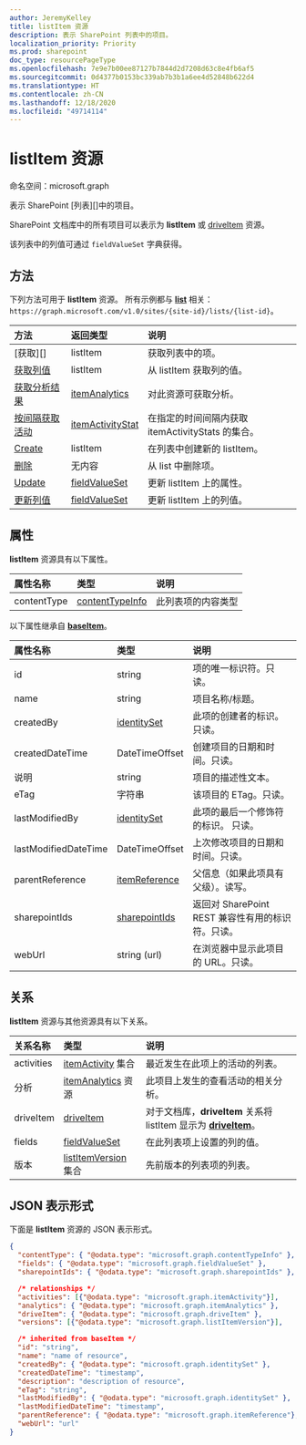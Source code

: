 ```yaml
---
author: JeremyKelley
title: listItem 资源
description: 表示 SharePoint 列表中的项目。
localization_priority: Priority
ms.prod: sharepoint
doc_type: resourcePageType
ms.openlocfilehash: 7e9e7b00ee87127b7844d2d7208d63c8e4fb6af5
ms.sourcegitcommit: 0d4377b0153bc339ab7b3b1a6ee4d52848b622d4
ms.translationtype: HT
ms.contentlocale: zh-CN
ms.lasthandoff: 12/18/2020
ms.locfileid: "49714114"
---
```

# <a name="listitem-resource"></a>listItem 资源

命名空间：microsoft.graph

表示 SharePoint [列表][]中的项目。

SharePoint 文档库中的所有项目可以表示为 **listItem** 或 [driveItem][] 资源。

该列表中的列值可通过 `fieldValueSet` 字典获得。

## <a name="methods"></a>方法

下列方法可用于 **listItem** 资源。
所有示例都与 **[list][]** 相关：`https://graph.microsoft.com/v1.0/sites/{site-id}/lists/{list-id}`。

| 方法                    | 返回类型 | 说明
|:-------------------------------|:-------------------|:------
| [获取][]                   | listItem| 获取列表中的项。
| [获取列值][Get]       | listItem | 从 listItem 获取列的值。
| [获取分析结果][]              | [itemAnalytics][]| 对此资源可获取分析。 
| [按间隔获取活动][] | [itemActivityStat][]| 在指定的时间间隔内获取 itemActivityStats 的集合。
| [Create][]                     | listItem | 在列表中创建新的 listItem。
| [删除][]                     | 无内容 | 从 list 中删除项。
| [Update][]                     | [fieldValueSet][]| 更新 listItem 上的属性。
| [更新列值][Update] | [fieldValueSet][]| 更新 listItem 上的列值。

[Get]: ../api/listitem-get.md
[获取分析结果]: ../api/itemanalytics-get.md
[按间隔获取活动]: ../api/itemactivitystat-getactivitybyinterval.md
[Create]: ../api/listitem-create.md
[删除]: ../api/listitem-delete.md
[Update]: ../api/listitem-update.md

[itemActivityStat]: itemactivitystat.md
[fieldValueSet]: fieldvalueset.md

## <a name="properties"></a>属性

**listItem** 资源具有以下属性。

| 属性名称 | 类型                | 说明
|:--------------|:--------------------|:-------------------------------
| contentType   | [contentTypeInfo][] | 此列表项的内容类型

以下属性继承自 **[baseItem][]**。

| 属性名称        | 类型              | 说明
|:---------------------|:------------------|:----------------------------------
| id                   | string            | 项的唯一标识符。只读。
| name                 | string            | 项目名称/标题。
| createdBy            | [identitySet][]   | 此项的创建者的标识。 只读。
| createdDateTime      | DateTimeOffset    | 创建项目的日期和时间。只读。
| 说明          | string            | 项目的描述性文本。
| eTag                 | 字符串            | 该项目的 ETag。只读。                                                          |
| lastModifiedBy       | [identitySet][]   | 此项的最后一个修饰符的标识。 只读。
| lastModifiedDateTime | DateTimeOffset    | 上次修改项目的日期和时间。只读。
| parentReference      | [itemReference][] | 父信息（如果此项具有父级）。读写。
| sharepointIds        | [sharepointIds][] | 返回对 SharePoint REST 兼容性有用的标识符。只读。
| webUrl               | string (url)      | 在浏览器中显示此项目的 URL。只读。

## <a name="relationships"></a>关系

 **listItem** 资源与其他资源具有以下关系。

| 关系名称 | 类型                           | 说明
|:------------------|:-------------------------------|:-------------------------------
| activities        | [itemActivity][] 集合    | 最近发生在此项上的活动的列表。
| 分析         | [itemAnalytics][] 资源     | 此项目上发生的查看活动的相关分析。
| driveItem         | [driveItem][]                  | 对于文档库，**driveItem** 关系将 listItem 显示为 **[driveItem][]**。
| fields            | [fieldValueSet][]              | 在此列表项上设置的列的值。
| 版本          | [listItemVersion][] 集合 | 先前版本的列表项的列表。

[baseItem]: baseitem.md
[contentTypeInfo]: contenttypeinfo.md
[driveItem]: driveitem.md
[fieldValueSet]: fieldvalueset.md
[identitySet]: identityset.md
[itemActivity]: itemactivity.md
[itemAnalytics]: itemanalytics.md
[itemReference]: itemreference.md
[list]: list.md
[listItemVersion]: listitemversion.md
[sharepointIds]: sharepointids.md

## <a name="json-representation"></a>JSON 表示形式

下面是 **listItem** 资源的 JSON 表示形式。

<!--{
  "blockType": "resource",
  "keyProperty": "id",
  "baseType": "microsoft.graph.baseItem",
  "@odata.type": "microsoft.graph.listItem"
}-->

```json
{
  "contentType": { "@odata.type": "microsoft.graph.contentTypeInfo" },
  "fields": { "@odata.type": "microsoft.graph.fieldValueSet" },
  "sharepointIds": { "@odata.type": "microsoft.graph.sharepointIds" },

  /* relationships */
  "activities": [{"@odata.type": "microsoft.graph.itemActivity"}],
  "analytics": { "@odata.type": "microsoft.graph.itemAnalytics" },
  "driveItem": { "@odata.type": "microsoft.graph.driveItem" },
  "versions": [{"@odata.type": "microsoft.graph.listItemVersion"}],

  /* inherited from baseItem */
  "id": "string",
  "name": "name of resource",
  "createdBy": { "@odata.type": "microsoft.graph.identitySet" },
  "createdDateTime": "timestamp",
  "description": "description of resource",
  "eTag": "string",
  "lastModifiedBy": { "@odata.type": "microsoft.graph.identitySet" },
  "lastModifiedDateTime": "timestamp",
  "parentReference": { "@odata.type": "microsoft.graph.itemReference"},
  "webUrl": "url"
}
```

<!-- {
  "type": "#page.annotation",
  "description": "",
  "keywords": "",
  "section": "documentation",
  "tocPath": "Resources/listItem",
  "tocBookmarks": {
    "ListItem": "#"
  }
} -->

